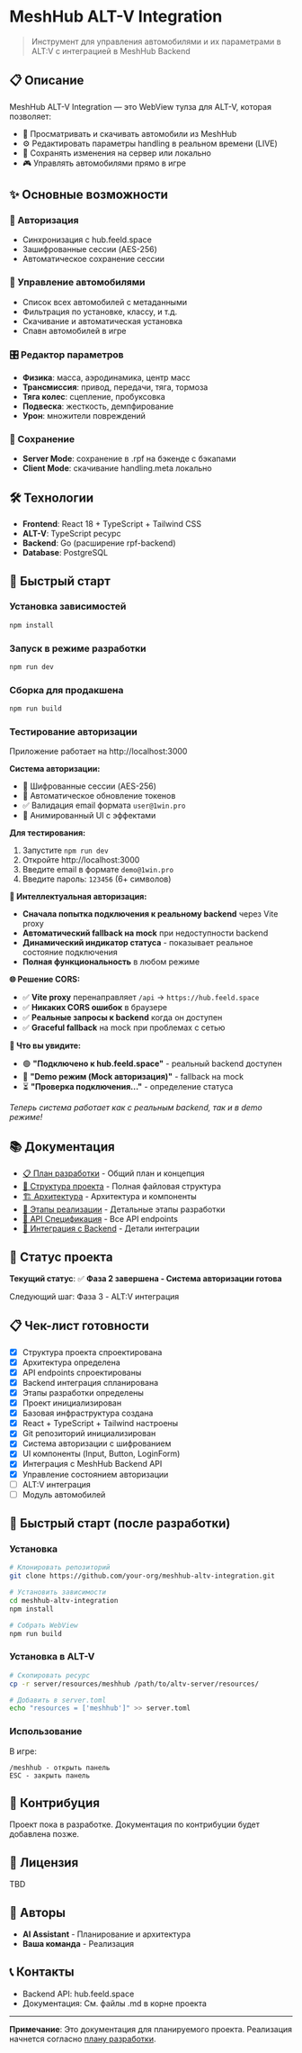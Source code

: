 # MeshHub ALT-V Integration

> Инструмент для управления автомобилями и их параметрами в ALT:V с интеграцией в MeshHub Backend

## 📋 Описание

MeshHub ALT-V Integration — это WebView тулза для ALT-V, которая позволяет:

- 🚗 Просматривать и скачивать автомобили из MeshHub
- ⚙️ Редактировать параметры handling в реальном времени (LIVE)
- 💾 Сохранять изменения на сервер или локально
- 🎮 Управлять автомобилями прямо в игре

## ✨ Основные возможности

### 🔐 Авторизация
- Синхронизация с hub.feeld.space
- Зашифрованные сессии (AES-256)
- Автоматическое сохранение сессии

### 🚙 Управление автомобилями
- Список всех автомобилей с метаданными
- Фильтрация по установке, классу, и т.д.
- Скачивание и автоматическая установка
- Спавн автомобилей в игре

### 🎛️ Редактор параметров
- **Физика**: масса, аэродинамика, центр масс
- **Трансмиссия**: привод, передачи, тяга, тормоза
- **Тяга колес**: сцепление, пробуксовка
- **Подвеска**: жесткость, демпфирование
- **Урон**: множители повреждений

### 💾 Сохранение
- **Server Mode**: сохранение в .rpf на бэкенде с бэкапами
- **Client Mode**: скачивание handling.meta локально

## 🛠️ Технологии

- **Frontend**: React 18 + TypeScript + Tailwind CSS
- **ALT-V**: TypeScript ресурс
- **Backend**: Go (расширение rpf-backend)
- **Database**: PostgreSQL

## 🚀 Быстрый старт

### Установка зависимостей
```bash
npm install
```

### Запуск в режиме разработки
```bash
npm run dev
```

### Сборка для продакшена
```bash
npm run build
```

### Тестирование авторизации

Приложение работает на http://localhost:3000

**Система авторизации:**
- 🔐 Шифрованные сессии (AES-256)
- 🔄 Автоматическое обновление токенов
- ✅ Валидация email формата `user@1win.pro`
- 🎨 Анимированный UI с эффектами

**Для тестирования:**
1. Запустите `npm run dev`
2. Откройте http://localhost:3000
3. Введите email в формате `demo@1win.pro`
4. Введите пароль: `123456` (6+ символов)

**🔄 Интеллектуальная авторизация:**
- **Сначала попытка подключения к реальному backend** через Vite proxy
- **Автоматический fallback на mock** при недоступности backend
- **Динамический индикатор статуса** - показывает реальное состояние подключения
- **Полная функциональность** в любом режиме

**🌐 Решение CORS:**
- ✅ **Vite proxy** перенаправляет `/api` → `https://hub.feeld.space`
- ✅ **Никаких CORS ошибок** в браузере
- ✅ **Реальные запросы к backend** когда он доступен
- ✅ **Graceful fallback** на mock при проблемах с сетью

**🎯 Что вы увидите:**
- 🟢 **"Подключено к hub.feeld.space"** - реальный backend доступен
- 🔵 **"Demo режим (Mock авторизация)"** - fallback на mock
- ⏳ **"Проверка подключения..."** - определение статуса

*Теперь система работает как с реальным backend, так и в demo режиме!*

## 📚 Документация

- [📋 План разработки](./DEVELOPMENT_PLAN.md) - Общий план и концепция
- [📁 Структура проекта](./PROJECT_STRUCTURE.md) - Полная файловая структура
- [🏗️ Архитектура](./ARCHITECTURE.md) - Архитектура и компоненты
- [🚀 Этапы реализации](./IMPLEMENTATION_PHASES.md) - Детальные этапы разработки
- [📡 API Спецификация](./API_SPECIFICATION.md) - Все API endpoints
- [🔌 Интеграция с Backend](./BACKEND_INTEGRATION.md) - Детали интеграции

## 🎯 Статус проекта

**Текущий статус**: ✅ **Фаза 2 завершена - Система авторизации готова**

Следующий шаг: Фаза 3 - ALT:V интеграция

## 📋 Чек-лист готовности

- [x] Структура проекта спроектирована
- [x] Архитектура определена
- [x] API endpoints спроектированы
- [x] Backend интеграция спланирована
- [x] Этапы разработки определены
- [x] Проект инициализирован
- [x] Базовая инфраструктура создана
- [x] React + TypeScript + Tailwind настроены
- [x] Git репозиторий инициализирован
- [x] Система авторизации с шифрованием
- [x] UI компоненты (Input, Button, LoginForm)
- [x] Интеграция с MeshHub Backend API
- [x] Управление состоянием авторизации
- [ ] ALT:V интеграция
- [ ] Модуль автомобилей

## 🚀 Быстрый старт (после разработки)

### Установка

```bash
# Клонировать репозиторий
git clone https://github.com/your-org/meshhub-altv-integration.git

# Установить зависимости
cd meshhub-altv-integration
npm install

# Собрать WebView
npm run build
```

### Установка в ALT-V

```bash
# Скопировать ресурс
cp -r server/resources/meshhub /path/to/altv-server/resources/

# Добавить в server.toml
echo "resources = ['meshhub']" >> server.toml
```

### Использование

В игре:
```
/meshhub - открыть панель
ESC - закрыть панель
```

## 🤝 Контрибуция

Проект пока в разработке. Документация по контрибуции будет добавлена позже.

## 📄 Лицензия

TBD

## 👥 Авторы

- **AI Assistant** - Планирование и архитектура
- **Ваша команда** - Реализация

## 📞 Контакты

- Backend API: hub.feeld.space
- Документация: См. файлы .md в корне проекта

---

**Примечание**: Это документация для планируемого проекта. Реализация начнется согласно [плану разработки](./IMPLEMENTATION_PHASES.md).


